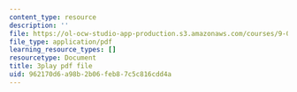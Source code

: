 ```yaml
---
content_type: resource
description: ''
file: https://ol-ocw-studio-app-production.s3.amazonaws.com/courses/9-00sc-introduction-to-psychology-fall-2011/962170d6a98b2b06feb87c5c816cdd4a_SjjGiqf96rI.pdf
file_type: application/pdf
learning_resource_types: []
resourcetype: Document
title: 3play pdf file
uid: 962170d6-a98b-2b06-feb8-7c5c816cdd4a
---
```

